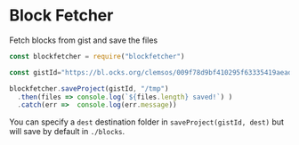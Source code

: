 # Block Fetcher

Fetch blocks from gist and save the files

```js
const blockfetcher = require("blockfetcher")

const gistId="https://bl.ocks.org/clemsos/009f78d9bf410295f63335419aead372".replace('https://bl.ocks.org/','')

blockfetcher.saveProject(gistId, "/tmp")
  .then(files => console.log(`${files.length} saved!`) )
  .catch(err =>  console.log(err.message))
```

You can specify a `dest` destination folder in `saveProject(gistId, dest)` but will save by default in `./blocks`.
